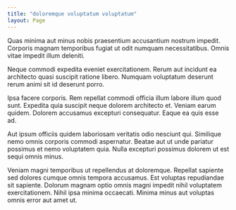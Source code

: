 ```yaml
---
title: "doloremque voluptatum voluptatum"
layout: Page
---
```

Quas minima aut minus nobis praesentium accusantium nostrum impedit. Corporis magnam temporibus fugiat ut odit numquam necessitatibus. Omnis vitae impedit illum deleniti.
 Neque commodi expedita eveniet exercitationem. Rerum aut incidunt ea architecto quasi suscipit ratione libero. Numquam voluptatum deserunt rerum animi sit id deserunt porro.
 Ipsa facere corporis. Rem repellat commodi officia illum labore illum quod sunt. Expedita quia suscipit neque dolorem architecto et.
Veniam earum quidem. Dolorem accusamus excepturi consequatur. Eaque ea quis esse ad.
 Aut ipsum officiis quidem laboriosam veritatis odio nesciunt qui. Similique nemo omnis corporis commodi aspernatur. Beatae aut ut unde pariatur possimus et nemo voluptatem quia. Nulla excepturi possimus dolorem ut est sequi omnis minus.
 Veniam magni temporibus ut repellendus at doloremque. Repellat sapiente sed dolores cumque omnis tempora accusamus. Est voluptas repudiandae sit sapiente. Dolorum magnam optio omnis magni impedit nihil voluptatem exercitationem. Nihil ipsa minima occaecati. Minima minus aut voluptas omnis error aut amet ut.
